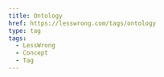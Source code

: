 ```yaml
---
title: Ontology
href: https://lesswrong.com/tags/ontology
type: tag
tags:
  - LessWrong
  - Concept
  - Tag
---
```


